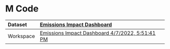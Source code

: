 



# M Code

|Dataset|[Emissions Impact Dashboard](./../Emissions-Impact-Dashboard.md)|
| :--- | :--- |
|Workspace|[Emissions Impact Dashboard 4/7/2022, 5:51:41 PM](../../Workspaces/Emissions-Impact-Dashboard-4/7/2022,-5:51:41-PM.md)|
